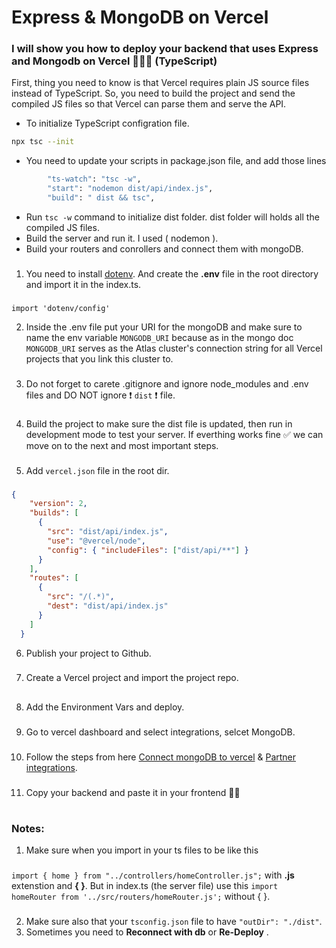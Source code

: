 # Express & MongoDB on Vercel
### I will show you how to deploy your backend that uses Express and Mongodb on Vercel 👩🏼‍💻 (TypeScript)


First, thing you need to know is that Vercel requires plain JS source files instead of TypeScript. So, you need to build the project and send the compiled JS files so that Vercel can parse them and serve the API.

- To initialize TypeScript configration file.
```sh
npx tsc --init
```

- You need to update your scripts in package.json file, and add those lines 
```sh
        "ts-watch": "tsc -w",
        "start": "nodemon dist/api/index.js", 
        "build": " dist && tsc",
```

- Run ``` tsc -w ``` command to initialize dist folder. 
dist folder will holds all the compiled JS files. 
- Build the server and run it. I used ( nodemon ).
- Build your routers and conrollers and connect them with mongoDB. 
### 
1. You need to install [dotenv](https://www.npmjs.com/package/dotenv). And create the **.env** file in the root directory and import it in the index.ts. 
###
``` import 'dotenv/config' ```

2. Inside the .env file put your URI for the mongoDB and make sure to name the env variable ```MONGODB_URI``` because as in the mongo doc ```MONGODB_URI```
serves as the Atlas cluster's connection string for all Vercel projects that you link this cluster to.
###
3.  Do not forget to carete .gitignore and ignore node_modules and .env files and DO NOT ignore  ❗ ``` dist ``` ❗ file.
###
4. Build the project to make sure the dist file is updated, then run in development mode to test your server. If everthing works fine ✅ we can move on to the next and most important steps.
###
5. Add ```vercel.json``` file in the root dir. 
### 
```json
{
    "version": 2,
    "builds": [
      {
        "src": "dist/api/index.js",
        "use": "@vercel/node",
        "config": { "includeFiles": ["dist/api/**"] }
      }
    ],
    "routes": [
      {
        "src": "/(.*)",
        "dest": "dist/api/index.js"
      }
    ]
  }
```
6. Publish your project to Github.
###
7. Create a Vercel project and import the project repo.
## 
8. Add the Environment Vars and deploy.
###
9. Go to vercel dashboard and select integrations, selcet MongoDB.
###
10. Follow the steps from here [Connect mongoDB to vercel](https://www.mongodb.com/developer/products/atlas/how-to-connect-mongodb-atlas-to-vercel-using-the-new-integration/)
& [Partner integrations](https://www.mongodb.com/docs/atlas/reference/partner-integrations/vercel/).
###
11. Copy your backend and paste it in your frontend 🎉🎉
###
#
### Notes:
1.  Make sure when you import in your ts files to be like this 
###
   ``` import { home } from "../controllers/homeController.js"; ``` 
   with **.js** extenstion and **{ }**. But in index.ts (the server file) use this  ``` import homeRouter from '../src/routers/homeRouter.js'; ```
 without { }.
 ###
2. Make sure also that your ```tsconfig.json``` file to have ```"outDir": "./dist"```.
3. Sometimes you need to **Reconnect with db** or **Re-Deploy** .
#
